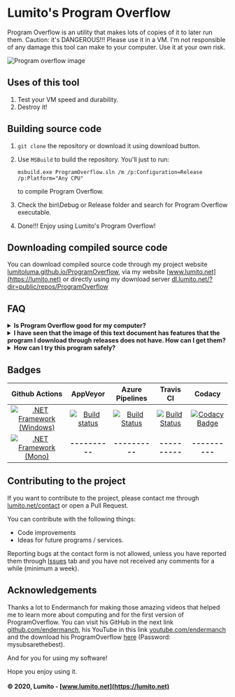 # Lumito's Program Overflow
Program Overflow is an utility that makes lots of copies of it to later run them. Caution: it's DANGEROUS!!! Please use it in a VM.
I'm not responsible of any damage this tool can make to your computer. Use it at your own risk.

![Program overflow image](https://images.lumito.net/GitHub/ProgramOverflow/2.1/ProgramOverflow2.1.png)

## Uses of this tool
1.  Test your VM speed and durability.
2.  Destroy it!

## Building source code
1.  `git clone` the repository or download it using download button.

2.  Use `MSBuild` to build the repository. You'll just to run:

    ```batch
    msbuild.exe ProgramOverflow.sln /m /p:Configuration=Release /p:Platform="Any CPU"
    ```
    to compile Program Overflow.

3.  Check the bin\Debug or Release folder and search for Program Overflow executable.

4.  Done!!! Enjoy using Lumito's Program Overflow!

## Downloading compiled source code
You can download compiled source code through my project website [lumitoluma.github.io/ProgramOverflow](https://lumitoluma.github.io/ProgramOverflow), via my website [www.lumito.net](https://lumito.net) or directly using my download server [dl.lumito.net/?dir=public/repos/ProgramOverflow](https://dl.lumito.net/?dir=public/repos/ProgramOverflow)

## FAQ

<details>
  <summary><b>Is Program Overflow good for my computer?</b></summary>

  Well... I would not enable the dangerous features on a **real computer**, but if you do not enable them, I think the program is **safe**. However, I am not responsible of any damage this tool can make to your computer.
</details>
<details>
  <summary><b>I have seen that the image of this text document has features that the program I download through releases does not have. How can I get them?</b></summary>

  Currently are **under development**. You can always download the "latest latest" version of Program Overflow **through my downloads website**.
</details>
<details>
  <summary><b>How can I try this program safely?</b></summary>

  You can try it safely using a **virtual machine**. A good one (free) [VirtualBox](https://www.virtualbox.org), but the best (paid) is [VMware Workstation Pro](https://www.vmware.com/products/workstation-pro.html).
</details>

## Badges

| Github Actions | AppVeyor | Azure Pipelines | Travis CI | Codacy |
|:-:|:-:|:-:|:-:|:-:|
| [![.NET Framework (Windows)](https://github.com/LumitoLuma/ProgramOverflow/workflows/.NET%20Framework%20(Windows)/badge.svg)](https://github.com/LumitoLuma/ProgramOverflow/actions?query=workflow%3A%22.NET+Framework+%28Windows%29%22) | [![Build status](https://ci.appveyor.com/api/projects/status/m84gruif65n8fbbp?svg=true)](https://ci.appveyor.com/project/LumitoLuma/ProgramOverflow) | [![Build Status](https://lumito.visualstudio.com/GitHub/_apis/build/status/LumitoLuma.ProgramOverflow?branchName=master)](https://lumito.visualstudio.com/GitHub/_build/latest?definitionId=5&branchName=master) | [![Build Status](https://travis-ci.com/LumitoLuma/ProgramOverflow.svg?branch=master)](https://travis-ci.com/LumitoLuma/ProgramOverflow) | [![Codacy Badge](https://app.codacy.com/project/badge/Grade/9d99250539b2443ba6009accda588d9a)](https://www.codacy.com/manual/LumitoLuma/ProgramOverflow?utm_source=github.com&amp;utm_medium=referral&amp;utm_content=LumitoLuma/ProgramOverflow&amp;utm_campaign=Badge_Grade) |
| [![.NET Framework (Mono)](https://github.com/LumitoLuma/ProgramOverflow/workflows/.NET%20Framework%20(Mono)/badge.svg)](https://github.com/LumitoLuma/ProgramOverflow/actions?query=workflow%3A%22.NET+Framework+%28Mono%29%22) | **----------** | **----------** | **----------** | **----------** |

## Contributing to the project
If you want to contribute to the project, please contact me through [lumito.net/contact](https://lumito.net/contact) or open a Pull Request.

You can contribute with the following things:

-   Code improvements
-   Ideas for future programs / services.

Reporting bugs at the contact form is not allowed, unless you have reported them through [Issues](https://github.com/LumitoLuma/ProgramOverflow/issues) tab and you have not received any comments for a while (minimum a week).

## Acknowledgements
Thanks a lot to Endermanch for making those amazing videos that helped me to learn more about computing and for the first version of ProgramOverflow. You can visit his GitHub in the next link [github.com/endermanch](https://github.com/endermanch), his YouTube in this link [youtube.com/endermanch](https://www.youtube.com/endermanch) and the download his ProgramOverflow [here](https://dl.malwat.ch/software/ProgramOverflow.zip) (Password: mysubsarethebest).

And for you for using my software!

Hope you enjoy using it.
<br><br>
**© 2020, Lumito - [www.lumito.net](https://lumito.net)**
